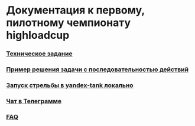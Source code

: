 Документация к первому, пилотному чемпионату highloadcup
========

### [Техническое задание](TECHNICAL_TASK.md)

### [Пример решения задачи с последовательностью действий](EXAMPLE.md)

### [Запуск стрельбы в yandex-tank локально](TANK.md)

### [Чат в Телеграмме](https://goo.gl/A9hkR8)

### [FAQ](FAQ.md)
